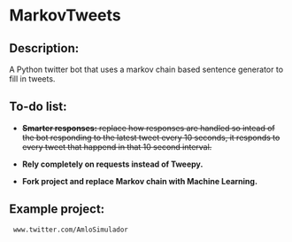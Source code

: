 # MarkovTweets
## Description:
  A Python twitter bot that uses a markov chain based sentence generator to fill in tweets.
  
  ## To-do list:
  - ~~**Smarter responses:** replace how responses are handled so intead of the bot responding to the latest tweet every 10 seconds, it responds to every tweet that happend in that 10 second interval.~~
  
  - **Rely completely on requests instead of Tweepy.**
  
  - **Fork project and replace Markov chain with Machine Learning.**
  
  ## Example project:
     www.twitter.com/AmloSimulador
